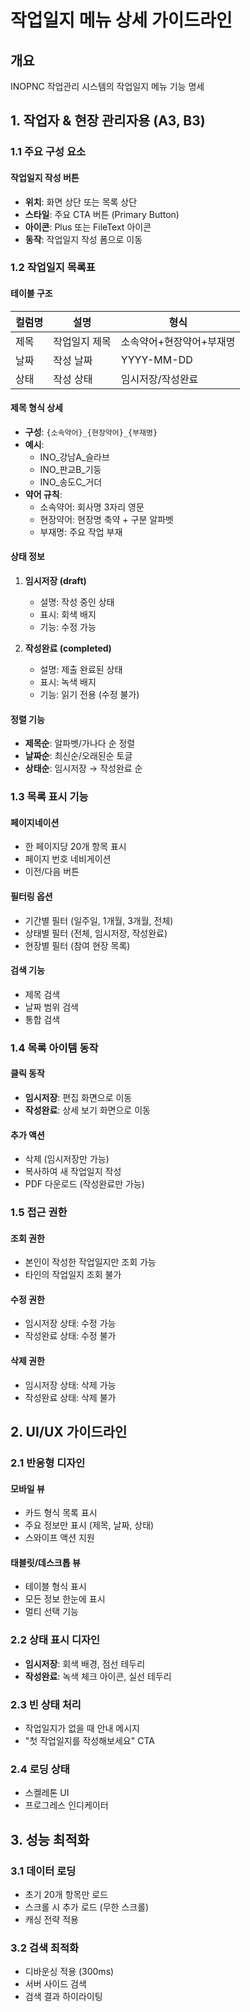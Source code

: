 # 작업일지 메뉴 상세 가이드라인

## 개요
INOPNC 작업관리 시스템의 작업일지 메뉴 기능 명세

## 1. 작업자 & 현장 관리자용 (A3, B3)

### 1.1 주요 구성 요소

#### 작업일지 작성 버튼
- **위치**: 화면 상단 또는 목록 상단
- **스타일**: 주요 CTA 버튼 (Primary Button)
- **아이콘**: Plus 또는 FileText 아이콘
- **동작**: 작업일지 작성 폼으로 이동

### 1.2 작업일지 목록표

#### 테이블 구조
| 컬럼명 | 설명 | 형식 |
|--------|------|------|
| 제목 | 작업일지 제목 | 소속약어+현장약어+부재명 |
| 날짜 | 작성 날짜 | YYYY-MM-DD |
| 상태 | 작성 상태 | 임시저장/작성완료 |

#### 제목 형식 상세
- **구성**: `{소속약어}_{현장약어}_{부재명}`
- **예시**: 
  - INO_강남A_슬라브
  - INO_판교B_기둥
  - INO_송도C_거더
- **약어 규칙**:
  - 소속약어: 회사명 3자리 영문
  - 현장약어: 현장명 축약 + 구분 알파벳
  - 부재명: 주요 작업 부재

#### 상태 정보
1. **임시저장 (draft)**
   - 설명: 작성 중인 상태
   - 표시: 회색 배지
   - 기능: 수정 가능
   
2. **작성완료 (completed)**
   - 설명: 제출 완료된 상태
   - 표시: 녹색 배지
   - 기능: 읽기 전용 (수정 불가)

#### 정렬 기능
- **제목순**: 알파벳/가나다 순 정렬
- **날짜순**: 최신순/오래된순 토글
- **상태순**: 임시저장 → 작성완료 순

### 1.3 목록 표시 기능

#### 페이지네이션
- 한 페이지당 20개 항목 표시
- 페이지 번호 네비게이션
- 이전/다음 버튼

#### 필터링 옵션
- 기간별 필터 (일주일, 1개월, 3개월, 전체)
- 상태별 필터 (전체, 임시저장, 작성완료)
- 현장별 필터 (참여 현장 목록)

#### 검색 기능
- 제목 검색
- 날짜 범위 검색
- 통합 검색

### 1.4 목록 아이템 동작

#### 클릭 동작
- **임시저장**: 편집 화면으로 이동
- **작성완료**: 상세 보기 화면으로 이동

#### 추가 액션
- 삭제 (임시저장만 가능)
- 복사하여 새 작업일지 작성
- PDF 다운로드 (작성완료만 가능)

### 1.5 접근 권한

#### 조회 권한
- 본인이 작성한 작업일지만 조회 가능
- 타인의 작업일지 조회 불가

#### 수정 권한
- 임시저장 상태: 수정 가능
- 작성완료 상태: 수정 불가

#### 삭제 권한
- 임시저장 상태: 삭제 가능
- 작성완료 상태: 삭제 불가

## 2. UI/UX 가이드라인

### 2.1 반응형 디자인

#### 모바일 뷰
- 카드 형식 목록 표시
- 주요 정보만 표시 (제목, 날짜, 상태)
- 스와이프 액션 지원

#### 태블릿/데스크톱 뷰
- 테이블 형식 표시
- 모든 정보 한눈에 표시
- 멀티 선택 기능

### 2.2 상태 표시 디자인
- **임시저장**: 회색 배경, 점선 테두리
- **작성완료**: 녹색 체크 아이콘, 실선 테두리

### 2.3 빈 상태 처리
- 작업일지가 없을 때 안내 메시지
- "첫 작업일지를 작성해보세요" CTA

### 2.4 로딩 상태
- 스켈레톤 UI
- 프로그레스 인디케이터

## 3. 성능 최적화

### 3.1 데이터 로딩
- 초기 20개 항목만 로드
- 스크롤 시 추가 로드 (무한 스크롤)
- 캐싱 전략 적용

### 3.2 검색 최적화
- 디바운싱 적용 (300ms)
- 서버 사이드 검색
- 검색 결과 하이라이팅
